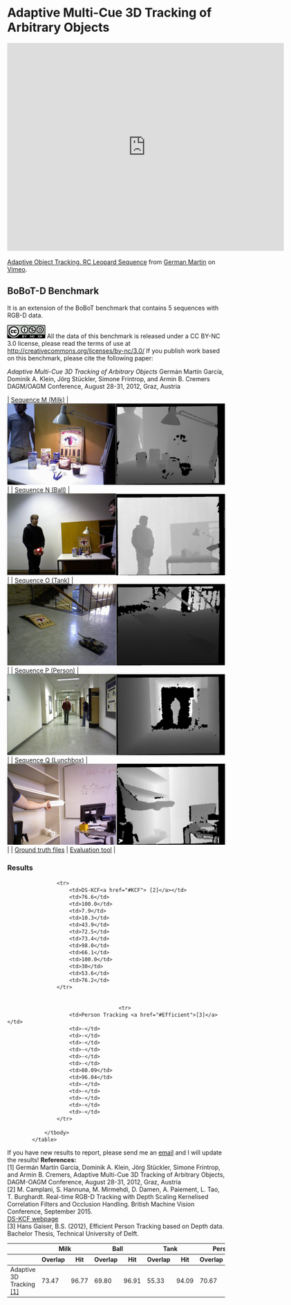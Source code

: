 # Adaptive Multi-Cue 3D Tracking of Arbitrary Objects


<iframe src="https://player.vimeo.com/video/33781357" width="640" height="480" frameborder="0" webkitallowfullscreen mozallowfullscreen allowfullscreen> </iframe>
<p><a href="https://vimeo.com/33781357">Adaptive Object Tracking. RC Leopard Sequence</a> from <a href="https://vimeo.com/germanmg">German Martin</a> on <a href="https://vimeo.com">Vimeo</a>.</p>


## BoBoT-D Benchmark

It is an extension of the BoBoT benchmark that contains 5 sequences with RGB-D data. 


![image alt <](license.png "License") All the data of this benchmark is released under a CC BY-NC 3.0 license, please read the terms of use at http://creativecommons.org/licenses/by-nc/3.0/
If you publish work based on this benchmark, please cite the following paper:

*Adaptive Multi-Cue 3D Tracking of Arbitrary Objects*
Germán Martín García, Dominik A. Klein, Jörg Stückler, Simone Frintrop, and Armin B. Cremers 
DAGM/OAGM Conference, August 28-31, 2012, Graz, Austria 

| [Sequence M (Milk)](https://drive.google.com/uc?id=0BzA882ZfDaNmX1BReXN4WU1POU0&export=download)  | ![Milk](presentMilk.jpeg "Milk") |
| [Sequence N (Ball)](https://drive.google.com/uc?id=0BzA882ZfDaNmNGd3UFVWN3dTb28&export=download)  | ![Ball](presentBall.jpeg "Ball") |
| [Sequence O (Tank)](https://drive.google.com/uc?id=0BzA882ZfDaNmNFFubnBzRHNOOXM&export=download)  | ![Tank](presentTank.jpeg "Tank") |
| [Sequence P (Person)](https://drive.google.com/uc?id=0BzA882ZfDaNmU2FsZVJhNmZ3UWs&export=download)  | ![Person](presentChase.jpeg "Person") |
| [Sequence Q (Lunchbox)](https://drive.google.com/uc?id=0BzA882ZfDaNmTFRxVm9GdUkzbzg&export=download)  | ![Lunchbox](presentBox.jpeg "Lunchbox") |
| [Ground truth files](gt.zip) | [Evaluation tool](evaluator.zip) |


### Results

<table cellpadding="0" cellspacing="0" >
				<thead>
					<tr>
						<th></th>
						<th class="center" colspan="2" >Milk</th>
						<th class="center" colspan="2" >Ball</th>
						<th class="center" colspan="2" >Tank</th>
						<th class="center" colspan="2" >Person</th>
						<th class="center" colspan="2" >Box</th>
						<th class="center" colspan="3">Averages</th>
					</tr>
					<tr style="width: 50%">
						<th></th>
						<th>Overlap</th>
						<th>Hit</th>
						<th>Overlap</th>
						<th>Hit</th>
						<th>Overlap</th>
						<th>Hit</th>
						<th>Overlap</th>
						<th>Hit</th>
						<th>Overlap</th>
						<th>Hit</th>
						<th>CPU</th>
						<th>Overlap</th>
						<th>Hit</th>
					</tr>
				</thead>
				<tbody>
					<tr>
						<td>Adaptive 3D Tracking<a href="#Adaptive"> [1]</a></td>
						<td>73.47</td>
						<td>96.77</td>
						<td>69.80</td>
						<td>96.91</td>
						<td>55.33</td>
						<td>94.09</td>
						<td>70.67</td>
						<td>95.32</td>
						<td>73.10</td>
						<td>99.81</td>
						<td>30.69</td>
						<td>68.47</td>
						<td>96.58</td>
					</tr>
					
					<tr>
						<td>DS-KCF<a href="#KCF"> [2]</a></td>
						<td>76.6</td>
						<td>100.0</td>
						<td>7.9</td>
						<td>10.3</td>
						<td>43.9</td>
						<td>72.5</td>
						<td>73.4</td>
						<td>98.0</td>
						<td>66.1</td>
						<td>100.0</td>
						<td>30</td>
						<td>53.6</td>
						<td>76.2</td>
					</tr>
					             
					
										<tr>
						<td>Person Tracking <a href="#Efficient">[3]</a></td>
						<td>-</td>
						<td>-</td>
						<td>-</td>
						<td>-</td>
						<td>-</td>
						<td>-</td>
						<td>80.09</td>
						<td>96.04</td>
						<td>-</td>
						<td>-</td>
						<td>-</td>
						<td>-</td>
						<td>-</td>
					</tr>

				</tbody>	
			</table>

If you have new results to report, please send me an [email](mailto:martin@iai.uni-bonn.de?Subject=BoBoT-D) and I will update the results!
__References:__
</br> <a id="Adaptive"> \[1\]</a> Germán Martín García, Dominik A. Klein, Jörg Stückler, Simone Frintrop, and Armin B. Cremers, Adaptive Multi-Cue 3D Tracking of Arbitrary Objects, DAGM-OAGM Conference, August 28-31, 2012, Graz, Austria
</br> <a id="KCF"> \[2\]</a> M. Camplani, S. Hannuna,  M. Mirmehdi, D. Damen, A. Paiement, L. Tao, T. Burghardt. Real-time RGB-D Tracking with Depth Scaling Kernelised Correlation Filters and Occlusion Handling. British Machine Vision Conference, September 2015.
			</br>[DS-KCF webpage](http://www.irc-sphere.ac.uk/work-package-2/DS-KCF)
			</br> \[3\] Hans Gaiser, B.S. (2012), Efficient Person Tracking based on Depth data. Bachelor Thesis, Technical University of Delft.
